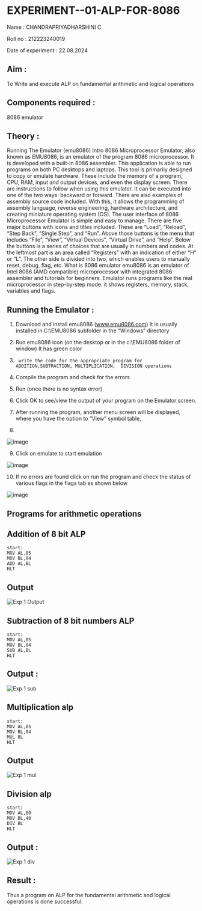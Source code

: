 # EXPERIMENT--01-ALP-FOR-8086
Name : CHANDRAPRIYADHARSHINI C

Roll no : 212223240019

Date of experiment : 22.08.2024

## Aim : 
To Write and execute ALP on fundamental arithmetic and logical operations
      
## Components required : 
8086  emulator 
      
## Theory :
Running The Emulator (emu8086) Intro 8086 Microprocessor Emulator, also known as EMU8086, is an emulator of the program 8086 microprocessor. It is developed with a built-in 8086 assembler. This application is able to run programs on both PC desktops and laptops. This tool is primarily designed to copy or emulate hardware. These include the memory of a program, CPU, RAM, input and output devices, and even the display screen. There are instructions to follow when using this emulator. It can be executed into one of the two ways: backward or forward. There are also examples of assembly source code included. With this, it allows the programming of assembly language, reverse engineering, hardware architecture, and creating miniature operating system (OS). The user interface of 8086 Microprocessor Emulator is simple and easy to manage. There are five major buttons with icons and titles included. These are “Load”, “Reload”, “Step Back”, “Single Step”, and “Run”. Above those buttons is the menu that includes “File”, “View”, “Virtual Devices”, “Virtual Drive”, and “Help”. Below the buttons is a series of choices that are usually in numbers and codes. At the leftmost part is an area called “Registers” with an indication of either “H” or “L”. The other side is divided into two, which enables users to manually reset, debug, flag, etc. What is 8086 emulator emu8086 is an emulator of Intel 8086 (AMD compatible) microprocessor with integrated 8086 assembler and tutorials for beginners. Emulator runs programs like the real microprocessor in step-by-step mode. it shows registers, memory, stack, variables and flags.


 ## Running the Emulator :
 
1.	Download and install emu8086 (www.emu8086.com) It is usually installed in C:\EMU8086 subfolder in the “Windows” directory
2.	  Run  emu8086 icon (on the desktop or in the c:\EMU8086 folder of window) It has green color 
 
 
3.		write the code for the appropriate program for ADDITION,SUBTRACTION, MULTIPLICATION,  DIVISION operations 

4.	 Compile the program and check for the errors 
5.	Run (once there is no syntax error) 

6.	Click OK to see/view the output of your program on the Emulator screen. 


7.	After running the program, another menu screen will be displayed, where you have the option to “View” symbol table,
8.	 


![image](https://user-images.githubusercontent.com/36288975/189273263-d65baae9-4b8f-4723-afb3-c0ffa4052b04.png)











9.	Click on emulate to start emulation 








![image](https://user-images.githubusercontent.com/36288975/189273273-9bb36ec1-e2e8-4892-8d35-37707332bfdc.png)








10.	If no errors are found click on run the program and check the status of various flags in the flags tab as shown below 






![image](https://user-images.githubusercontent.com/36288975/189273277-113a2a33-4a40-4ff8-95a5-ecd3a1f504fe.png)







## Programs for arithmetic  operations

## Addition  of 8 bit ALP 
```
start:
MOV AL,05
MOV BL,04
ADD AL,BL
HLT
```
## Output  
 ![Exp 1 Output](https://github.com/user-attachments/assets/44a02d8a-f71b-415d-accc-923bdf3f0c8d)

## Subtraction   of 8 bit numbers  ALP 
 ```
start:
MOV AL,05
MOV BL,04
SUB AL,BL
HLT
```
## Output :
![Exp 1 sub](https://github.com/user-attachments/assets/62318518-6e52-421a-ae41-a291c1c5ef97)

## Multiplication alp 
```
start:
MOV AL,05
MOV BL,04
MUL BL
HLT
```
 ## Output  
![Exp 1 mul](https://github.com/user-attachments/assets/de4b3a1b-f079-477a-951d-b439348b0c55)


## Division alp 
```
start:
MOV AL,80
MOV BL,40
DIV BL
HLT
```
## Output  :

![Exp 1 div](https://github.com/user-attachments/assets/4ff8460b-8235-459e-8f46-739d7b032eec)

## Result : 
Thus a program on ALP for the fundamental arithmetic and logical operations is done successful.
